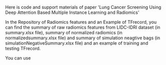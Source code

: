 Here is code and support materials of paper 'Lung Cancer Screening Using Deep Attention Based Multiple Instance Learning and Radiomics'

 In the Repository of Radiomics features and an Example of TFrecord, you can find the summary of raw radiomics features from LIDC-IDRI dataset (in summary.xlsx file), summary of normalized radiomics (in normalizedsummary.xlsx file) and summary of simulation neagtive bags (in simulationNegativeSummary.xlsx file) and an example of training and testing TFrecord.

 You can use 
